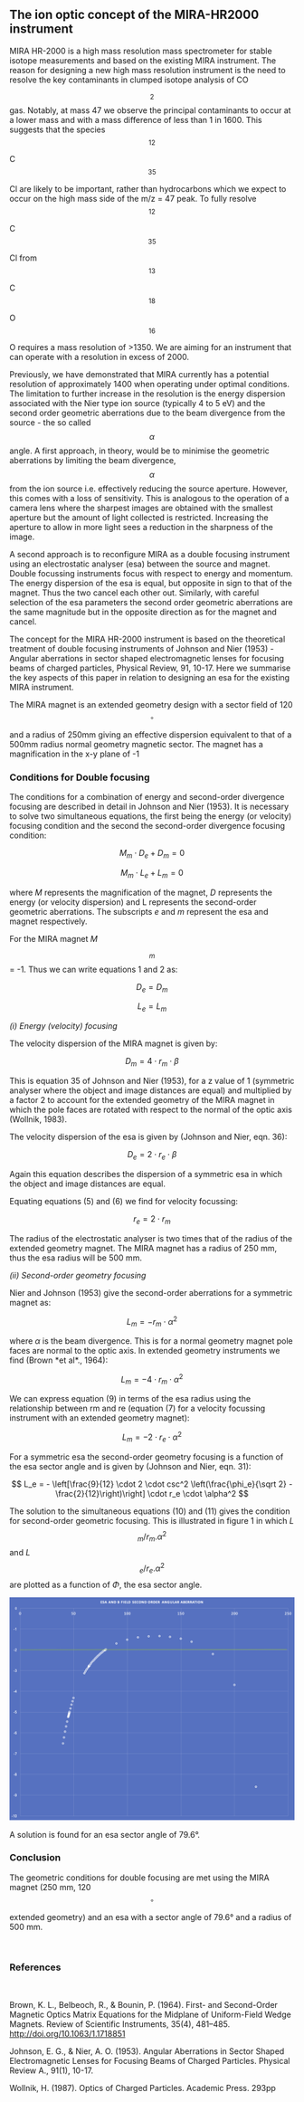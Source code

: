 <script src="https://cdn.mathjax.org/mathjax/latest/MathJax.js?config=TeX-AMS-MML_HTMLorMML" type="text/javascript"></script>

## The ion optic concept of the MIRA-HR2000 instrument ##


MIRA HR-2000 is a high mass resolution mass spectrometer for stable isotope
measurements and based on the existing MIRA instrument. The reason for designing
a new high mass resolution instrument is the need to resolve the key
contaminants in clumped isotope analysis of CO$$_2$$ gas. Notably, at mass 47 we
observe the principal contaminants to occur at a lower mass and with a mass
difference of less than 1 in 1600. This suggests that the species
$$^{12}$$C$$^{35}$$Cl are likely to be important, rather than hydrocarbons which
we expect to occur on the high mass side of the m/z = 47 peak. To fully resolve
$$^{12}$$C$$^{35}$$Cl from $$^{13}$$C$$^{18}$$O$$^{16}$$O requires a mass
resolution of \>1350. We are aiming for an instrument that can operate with a
resolution in excess of 2000.

Previously, we have demonstrated that MIRA currently has a potential resolution
of approximately 1400 when operating under optimal conditions. The limitation to
further increase in the resolution is the energy dispersion associated with the
Nier type ion source (typically 4 to 5 eV) and the second order geometric
aberrations due to the beam divergence from the source - the so called
$$\alpha$$ angle. A first approach, in theory, would be to minimise the
geometric aberrations by limiting the beam divergence, $$\alpha$$ from the ion
source i.e. effectively reducing the source aperture. However, this comes with a
loss of sensitivity. This is analogous to the operation of a camera lens where
the sharpest images are obtained with the smallest aperture but the amount of
light collected is restricted. Increasing the aperture to allow in more light
sees a reduction in the sharpness of the image.

A second approach is to reconfigure MIRA as a double focusing instrument using
an electrostatic analyser (esa) between the source and magnet. Double focussing
instruments focus with respect to energy and momentum. The energy dispersion of
the esa is equal, but opposite in sign to that of the magnet. Thus the two
cancel each other out. Similarly, with careful selection of the esa parameters
the second order geometric aberrations are the same magnitude but in the
opposite direction as for the magnet and cancel.

The concept for the MIRA HR-2000 instrument is based on the theoretical
treatment of double focusing instruments of Johnson and Nier (1953) - Angular
aberrations in sector shaped electromagnetic lenses for focusing beams of
charged particles, Physical Review, 91, 10-17. Here we summarise the key aspects
of this paper in relation to designing an esa for the existing MIRA instrument.

The MIRA magnet is an extended geometry design with a sector field of
120$$^\circ$$ and a radius of 250mm giving an effective dispersion equivalent to
that of a 500mm radius normal geometry magnetic sector. The magnet has a
magnification in the x-y plane of -1

### Conditions for Double focusing

The conditions for a combination of energy and second-order divergence focusing
are described in detail in Johnson and Nier (1953). It is necessary to solve two
simultaneous equations, the first being the energy (or velocity) focusing
condition and the second the second-order divergence focusing condition:

$$
M_m \cdot D_e + D_m = 0
$$

$$
M_m \cdot L_e + L_m = 0
$$

where *M* represents the magnification of the magnet, *D* represents the energy
(or velocity dispersion) and L represents the second-order geometric
aberrations. The subscripts *e* and *m* represent the esa and magnet
respectively.

For the MIRA magnet *M*$$_m$$ = -1. Thus we can write equations 1 and 2 as:

$$
D_e = D_m
$$

$$
L_e = L_m
$$

*(i) Energy (velocity) focusing*

The velocity dispersion of the MIRA magnet is given by:

$$
D_m = 4 \cdot r_m \cdot \beta
$$

This is equation 35 of Johnson and Nier (1953), for a z value of 1 (symmetric
analyser where the object and image distances are equal) and multiplied by a
factor 2 to account for the extended geometry of the MIRA magnet in which the
pole faces are rotated with respect to the normal of the optic axis (Wollnik,
1983).

The velocity dispersion of the esa is given by (Johnson and Nier, eqn. 36):

$$
D_e = 2 \cdot r_e \cdot \beta
$$

Again this equation describes the dispersion of a symmetric esa in which the
object and image distances are equal.

Equating equations (5) and (6) we find for velocity focussing:

$$
r_e = 2 \cdot r_m
$$

The radius of the electrostatic analyser is two times that of the radius of the
extended geometry magnet. The MIRA magnet has a radius of 250 mm, thus the esa
radius will be 500 mm.

*(ii) Second-order geometry focusing*

Nier and Johnson (1953) give the second-order aberrations for a symmetric magnet
as:

$$
L_m = -r_m \cdot \alpha^2
$$

where *α* is the beam divergence. This is for a normal geometry magnet pole
faces are normal to the optic axis. In extended geometry instruments we find
(Brown \*et al\*., 1964):

$$
L_m = -4 \cdot r_m \cdot \alpha^2
$$

We can express equation (9) in terms of the esa radius using the relationship
between rm and re (equation (7) for a velocity focussing instrument with an
extended geometry magnet):

$$
L_m = -2 \cdot r_e \cdot \alpha^2
$$

For a symmetric esa the second-order geometry focusing is a function of the esa
sector angle and is given by (Johnson and Nier, eqn. 31):

$$
L_e = - \left[\frac{9}{12} \cdot 2 \cdot csc^2 \left(\frac{\phi_e}{\sqrt 2} - \frac{2}{12}\right)\right] \cdot r_e \cdot \alpha^2
$$

The solution to the simultaneous equations (10) and (11) gives the condition for
second-order geometric focusing. This is illustrated in figure 1 in which
*L*$$_m/r_m.α^2$$ and *L*$$_e/r_e.α^2$$ are plotted as a function of *Φ*, the
esa sector angle.

<img src="images/double_focusing_condition.jpg?raw=true"/>

A solution is found for an esa sector angle of 79.6°.

### Conclusion

The geometric conditions for double focusing are met using the MIRA magnet (250
mm, 120$$^\circ$$ extended geometry) and an esa with a sector angle of 79.6° and
a radius of 500 mm.

 

### References

 

Brown, K. L., Belbeoch, R., & Bounin, P. (1964). First- and Second-Order
Magnetic Optics Matrix Equations for the Midplane of Uniform-Field Wedge
Magnets. Review of Scientific Instruments, 35(4), 481–485.
http://doi.org/10.1063/1.1718851

Johnson, E. G., & Nier, A. O. (1953). Angular Aberrations in Sector Shaped
Electromagnetic Lenses for Focusing Beams of Charged Particles. Physical Review
A., 91(1), 10-17.

Wollnik, H. (1987). Optics of Charged Particles. Academic Press. 293pp
